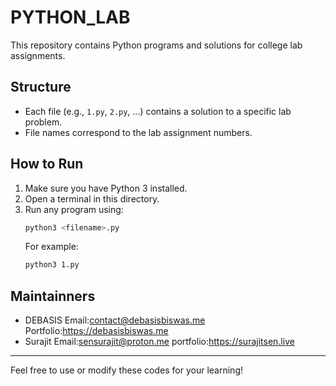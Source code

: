 # PYTHON_LAB

This repository contains Python programs and solutions for college lab assignments.

## Structure
- Each file (e.g., `1.py`, `2.py`, ...) contains a solution to a specific lab problem.
- File names correspond to the lab assignment numbers.

## How to Run
1. Make sure you have Python 3 installed.
2. Open a terminal in this directory.
3. Run any program using:
   ```bash
   python3 <filename>.py
   ```
   For example:
   ```bash
   python3 1.py
   ```

## Maintainners
- DEBASIS
  Email:contact@debasisbiswas.me
  Portfolio:https://debasisbiswas.me
- Surajit
  Email:sensurajit@proton.me
  portfolio:https://surajitsen.live

---
Feel free to use or modify these codes for your learning!
